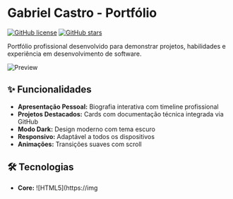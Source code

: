 # Gabriel Castro - Portfólio

[![GitHub license](https://img.shields.io/github/license/DevBielCastro/portfolio?color=blue)](https://github.com/DevBielCastro/portfolio/blob/main/LICENSE)
[![GitHub stars](https://img.shields.io/github/stars/DevBielCastro/portfolio)](https://github.com/DevBielCastro/portfolio/stargazers)

Portfólio profissional desenvolvido para demonstrar projetos, habilidades e experiência em desenvolvimento de software.

![Preview](assets/img/preview.png) <!-- Adicione um screenshot do seu portfólio -->

## ✨ Funcionalidades

- **Apresentação Pessoal:** Biografia interativa com timeline profissional
- **Projetos Destacados:** Cards com documentação técnica integrada via GitHub
- **Modo Dark:** Design moderno com tema escuro
- **Responsivo:** Adaptável a todos os dispositivos
- **Animações:** Transições suaves com scroll

## 🛠️ Tecnologias

- **Core:** 
  ![HTML5](https://img
